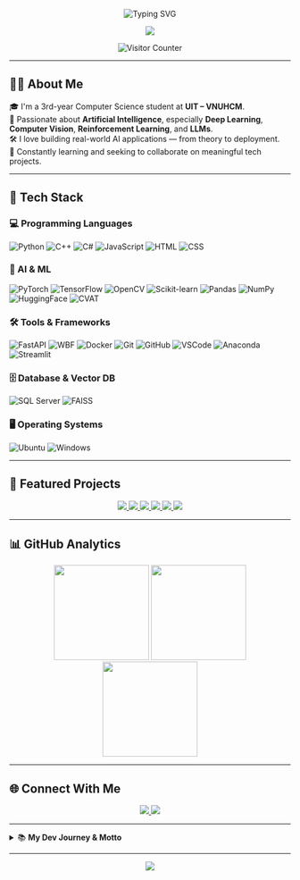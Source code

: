 <!-- Khoi Bui | AI Engineer in the Making -->

<p align="center">
  <img src="https://readme-typing-svg.demolab.com?font=Fira+Code&weight=600&duration=3000&pause=1000&color=3AD1C9&center=true&vCenter=true&width=500&lines=Hi+there%2C+I'm+Anh+Khoi!;AI+Engineer+in+the+making.;Welcome+to+my+coding+universe!+%F0%9F%9A%80" alt="Typing SVG" />
</p>

<div align="center">
  <img src="https://capsule-render.vercel.app/api?type=waving&color=0:fc466b,100:3f5efb&height=140&section=header&text=Welcome%20to%20Khoi's%20World!&fontSize=30&fontAlign=50&fontColor=ffffff" />
</div>

<p align="center">
  <img src="https://komarev.com/ghpvc/?username=KhoiBui16&style=flat-square&color=blue" alt="Visitor Counter" />
</p>

---

## 👨‍💻 About Me

🎓 I'm a 3rd-year Computer Science student at **UIT – VNUHCM**.  
🧠 Passionate about **Artificial Intelligence**, especially **Deep Learning**, **Computer Vision**, **Reinforcement Learning**, and **LLMs**.  
🛠 I love building real-world AI applications — from theory to deployment.  
🚀 Constantly learning and seeking to collaborate on meaningful tech projects.

---
## 🧰 Tech Stack

### 💻 Programming Languages

![Python](https://img.shields.io/badge/Python-3670A0?style=for-the-badge&logo=python&logoColor=ffdd54) ![C++](https://img.shields.io/badge/C++-00599C?style=for-the-badge&logo=cplusplus&logoColor=white) ![C#](https://img.shields.io/badge/C%23-239120?style=for-the-badge&logo=csharp&logoColor=white) ![JavaScript](https://img.shields.io/badge/JS-F7DF1E?style=for-the-badge&logo=javascript&logoColor=black) ![HTML](https://img.shields.io/badge/HTML-e34c26?style=for-the-badge&logo=html5&logoColor=white) ![CSS](https://img.shields.io/badge/CSS-1572b6?style=for-the-badge&logo=css3&logoColor=white)

### 🧠 AI & ML

![PyTorch](https://img.shields.io/badge/PyTorch-EE4C2C?style=for-the-badge&logo=pytorch&logoColor=white) ![TensorFlow](https://img.shields.io/badge/TensorFlow-FF6F00?style=for-the-badge&logo=tensorflow&logoColor=white) ![OpenCV](https://img.shields.io/badge/OpenCV-27338e?style=for-the-badge&logo=opencv&logoColor=white) ![Scikit-learn](https://img.shields.io/badge/scikit--learn-F7931E?style=for-the-badge&logo=scikit-learn&logoColor=white) ![Pandas](https://img.shields.io/badge/Pandas-150458?style=for-the-badge&logo=pandas&logoColor=white) ![NumPy](https://img.shields.io/badge/NumPy-013243?style=for-the-badge&logo=numpy&logoColor=white) ![HuggingFace](https://img.shields.io/badge/HuggingFace-FCC624?style=for-the-badge&logo=huggingface&logoColor=black) ![CVAT](https://img.shields.io/badge/CVAT-Annotation-blueviolet?style=for-the-badge)

### 🛠️ Tools & Frameworks

![FastAPI](https://img.shields.io/badge/FastAPI-009688?style=for-the-badge&logo=fastapi&logoColor=white) ![WBF](https://img.shields.io/badge/WBF-MVVM_Framework-orange?style=for-the-badge) ![Docker](https://img.shields.io/badge/Docker-2496ED?style=for-the-badge&logo=docker&logoColor=white) ![Git](https://img.shields.io/badge/Git-F05032?style=for-the-badge&logo=git&logoColor=white) ![GitHub](https://img.shields.io/badge/GitHub-181717?style=for-the-badge&logo=github&logoColor=white) ![VSCode](https://img.shields.io/badge/VSCode-007ACC?style=for-the-badge&logo=visual-studio-code&logoColor=white) ![Anaconda](https://img.shields.io/badge/Anaconda-44A833?style=for-the-badge&logo=anaconda&logoColor=white) ![Streamlit](https://img.shields.io/badge/Streamlit-FF4B4B?style=for-the-badge&logo=streamlit&logoColor=white)

### 🗄️ Database & Vector DB

![SQL Server](https://img.shields.io/badge/SQL%20Server-CC2927?style=for-the-badge&logo=microsoftsqlserver&logoColor=white) ![FAISS](https://img.shields.io/badge/FAISS-009688?style=for-the-badge&logo=data:image/svg+xml;base64,...&logoColor=white)

### 🖥️ Operating Systems

![Ubuntu](https://img.shields.io/badge/Ubuntu-E95420?style=for-the-badge&logo=ubuntu&logoColor=white) ![Windows](https://img.shields.io/badge/Windows-0078D6?style=for-the-badge&logo=windows&logoColor=white)

---

## 🚀 Featured Projects

<p align="center">
  <a href="https://github.com/KhoiBui16/Product-Recommendation-System">
    <img src="https://github-readme-stats.vercel.app/api/pin/?username=KhoiBui16&repo=Product-Recommendation-System&theme=radical" />
  </a>
  <a href="https://github.com/KhoiBui16/face-attendance-app">
    <img src="https://github-readme-stats.vercel.app/api/pin/?username=KhoiBui16&repo=face-attendance-app&theme=radical" />
  </a>
  <a href="https://github.com/KhoiBui16/catdog-classifier-inference-fastapi">
    <img src="https://github-readme-stats.vercel.app/api/pin/?username=KhoiBui16&repo=catdog-classifier-inference-fastapi&theme=radical" />
  </a>
  <a href="https://github.com/KhoiBui16/Project_Traffic_Sign_Detection">
    <img src="https://github-readme-stats.vercel.app/api/pin/?username=KhoiBui16&repo=Project_Traffic_Sign_Detection&theme=radical" />
  </a>

  <a href="https://github.com/KhoiBui16/Object_Detection_YOLOV1_VOC2012">
    <img src="https://github-readme-stats.vercel.app/api/pin/?username=KhoiBui16&repo=Object_Detection_YOLOV1_VOC2012&theme=radical" />
  </a>
  <a href="https://github.com/KhoiBui16/VGG16_transfer_learning_cat_dog_classification">
    <img src="https://github-readme-stats.vercel.app/api/pin/?username=KhoiBui16&repo=VGG16_transfer_learning_cat_dog_classification&theme=radical" />
  </a>
</p>

---


## 📊 GitHub Analytics

<p align="center">
  <img src="https://github-readme-stats.vercel.app/api?username=KhoiBui16&theme=radical&include_all_commits=true&count_private=true" height="170"/>
  <img src="https://github-readme-streak-stats.herokuapp.com/?user=KhoiBui16&theme=radical" height="170"/>
  <img src="https://github-readme-stats.vercel.app/api/top-langs/?username=KhoiBui16&theme=radical&layout=compact" height="170"/>
</p>

---

## 🌐 Connect With Me

<p align="center">
  <a href="mailto:khoib1601@gmail.com">
    <img src="https://img.shields.io/badge/Gmail-khoib1601@gmail.com-D14836?style=for-the-badge&logo=gmail&logoColor=white"/>
  </a>
  <a href="https://www.linkedin.com/in/khoi-bui-86508b297/">
    <img src="https://img.shields.io/badge/LinkedIn-Khoi%20Bui-0077B5?style=for-the-badge&logo=linkedin&logoColor=white"/>
  </a>
</p>

---

<details>
  <summary>📚 <b>My Dev Journey & Motto</b></summary>
  <br>

  > 🌱 Lifelong learner | 🤝 Open for collaborations | 💡 Exploring LLMs & Agentic Systems  
  > 🔍 Favorite quote: “Code with purpose, learn with passion, and build for impact.”  
  >
  > <img src="https://media.giphy.com/media/l41lFw057lAJQMwg0/giphy.gif" width="30" />
</details>

---

<div align="center">
  <img src="https://capsule-render.vercel.app/api?type=waving&color=0:fc466b,100:3f5efb&height=100&section=footer"/>
</div>
